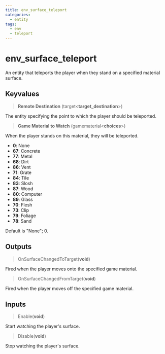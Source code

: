 ```yaml
---
title: env_surface_teleport
categories:
  - entity
tags:
  - env
  - teleport
---
```


# env_surface_teleport

An entity that teleports the player when they stand on a specified material surface.

## Keyvalues

> **Remote Destination** (target&lt;**target_destination**&gt;)

The entity specifying the point to which the player should be teleported.

> **Game Material to Watch** (gamematerial&lt;**choices**&gt;)

When the player stands on this material, they will be teleported.

- **0**: None
- **67**: Concrete
- **77**: Metal
- **68**: Dirt
- **86**: Vent
- **71**: Grate
- **84**: Tile
- **83**: Slosh
- **87**: Wood
- **80**: Computer
- **89**: Glass
- **70**: Flesh
- **73**: Clip
- **79**: Foliage
- **78**: Sand

Default is "None"; 0.

## Outputs

> OnSurfaceChangedToTarget(**void**)

Fired when the player moves onto the specified game material.

> OnSurfaceChangedFromTarget(**void**)

Fired when the player moves off the specified game material.

## Inputs

> Enable(**void**)

Start watching the player's surface.

> Disable(**void**)

Stop watching the player's surface.
